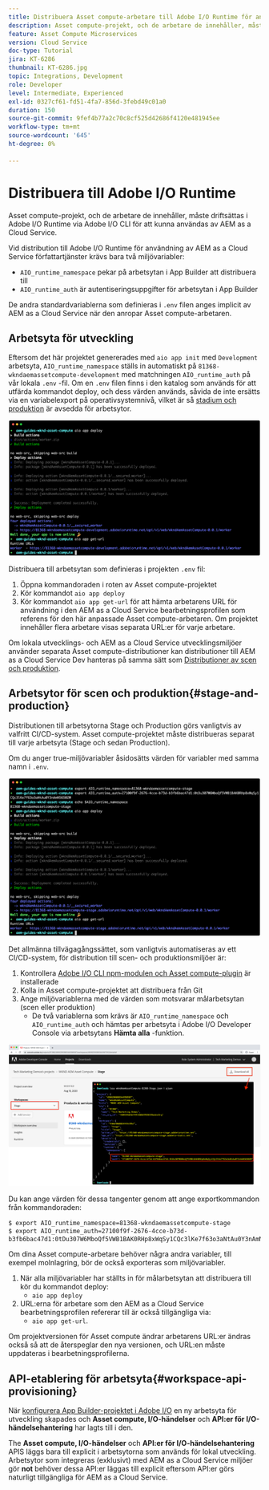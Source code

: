 ```yaml
---
title: Distribuera Asset compute-arbetare till Adobe I/O Runtime för användning med AEM as a Cloud Service
description: Asset compute-projekt, och de arbetare de innehåller, måste driftsättas i Adobe I/O Runtime för att kunna användas av AEM as a Cloud Service.
feature: Asset Compute Microservices
version: Cloud Service
doc-type: Tutorial
jira: KT-6286
thumbnail: KT-6286.jpg
topic: Integrations, Development
role: Developer
level: Intermediate, Experienced
exl-id: 0327cf61-fd51-4fa7-856d-3febd49c01a0
duration: 150
source-git-commit: 9fef4b77a2c70c8cf525d42686f4120e481945ee
workflow-type: tm+mt
source-wordcount: '645'
ht-degree: 0%

---
```


# Distribuera till Adobe I/O Runtime

Asset compute-projekt, och de arbetare de innehåller, måste driftsättas i Adobe I/O Runtime via Adobe I/O CLI för att kunna användas av AEM as a Cloud Service.

Vid distribution till Adobe I/O Runtime för användning av AEM as a Cloud Service författartjänster krävs bara två miljövariabler:

+ `AIO_runtime_namespace` pekar på arbetsytan i App Builder att distribuera till
+ `AIO_runtime_auth` är autentiseringsuppgifter för arbetsytan i App Builder

De andra standardvariablerna som definieras i `.env` filen anges implicit av AEM as a Cloud Service när den anropar Asset compute-arbetaren.

## Arbetsyta för utveckling

Eftersom det här projektet genererades med `aio app init` med `Development` arbetsyta, `AIO_runtime_namespace` ställs in automatiskt på `81368-wkndaemassetcompute-development` med matchningen `AIO_runtime_auth` på vår lokala `.env` -fil.  Om en `.env` filen finns i den katalog som används för att utfärda kommandot deploy, och dess värden används, såvida de inte ersätts via en variabelexport på operativsystemnivå, vilket är så [stadium och produktion](#stage-and-production) är avsedda för arbetsytor.

![driftsättning av aio-program med hjälp av .env-variabler](./assets/runtime/development__aio.png)

Distribuera till arbetsytan som definieras i projekten `.env` fil:

1. Öppna kommandoraden i roten av Asset compute-projektet
1. Kör kommandot `aio app deploy`
1. Kör kommandot `aio app get-url` för att hämta arbetarens URL för användning i den AEM as a Cloud Service bearbetningsprofilen som referens för den här anpassade Asset compute-arbetaren. Om projektet innehåller flera arbetare visas separata URL:er för varje arbetare.

Om lokala utvecklings- och AEM as a Cloud Service utvecklingsmiljöer använder separata Asset compute-distributioner kan distributioner till AEM as a Cloud Service Dev hanteras på samma sätt som [Distributioner av scen och produktion](#stage-and-production).

## Arbetsytor för scen och produktion{#stage-and-production}

Distributionen till arbetsytorna Stage och Production görs vanligtvis av valfritt CI/CD-system. Asset compute-projektet måste distribueras separat till varje arbetsyta (Stage och sedan Production).

Om du anger true-miljövariabler åsidosätts värden för variabler med samma namn i `.env`.

![driftsättning av aio-appar med exportvariabler](./assets/runtime/stage__export-and-aio.png)

Det allmänna tillvägagångssättet, som vanligtvis automatiseras av ett CI/CD-system, för distribution till scen- och produktionsmiljöer är:

1. Kontrollera [Adobe I/O CLI npm-modulen och Asset compute-plugin](../set-up/development-environment.md#aio) är installerade
1. Kolla in Asset compute-projektet att distribuera från Git
1. Ange miljövariablerna med de värden som motsvarar målarbetsytan (scen eller produktion)
   + De två variablerna som krävs är `AIO_runtime_namespace` och `AIO_runtime_auth` och hämtas per arbetsyta i Adobe I/O Developer Console via arbetsytans __Hämta alla__ -funktion.

![Adobe Developer Console - Namnutrymme för AIO-miljön och autentisering](./assets/runtime/stage-auth-namespace.png)

Du kan ange värden för dessa tangenter genom att ange exportkommandon från kommandoraden:

```
$ export AIO_runtime_namespace=81368-wkndaemassetcompute-stage
$ export AIO_runtime_auth=27100f9f-2676-4cce-b73d-b3fb6bac47d1:0tDu307W6MboQf5VWB1BAK0RHp8xWqSy1CQc3lKe7f63o3aNtAu0Y3nAmN56502W
```

Om dina Asset compute-arbetare behöver några andra variabler, till exempel molnlagring, bör de också exporteras som miljövariabler.

1. När alla miljövariabler har ställts in för målarbetsytan att distribuera till kör du kommandot deploy:
   + `aio app deploy`
1. URL:erna för arbetare som den AEM as a Cloud Service bearbetningsprofilen refererar till är också tillgängliga via:
   + `aio app get-url`.

Om projektversionen för Asset compute ändrar arbetarens URL:er ändras också så att de återspeglar den nya versionen, och URL:en måste uppdateras i bearbetningsprofilerna.

## API-etablering för arbetsyta{#workspace-api-provisioning}

När [konfigurera App Builder-projektet i Adobe I/O](../set-up/app-builder.md) en ny arbetsyta för utveckling skapades och __Asset compute, I/O-händelser__ och __API:er för I/O-händelsehantering__ har lagts till i den.

The __Asset compute, I/O-händelser__ och __API:er för I/O-händelsehantering__ APIS läggs bara till explicit i arbetsytorna som används för lokal utveckling. Arbetsytor som integreras (exklusivt) med AEM as a Cloud Service miljöer gör __not__ behöver dessa API:er läggas till explicit eftersom API:er görs naturligt tillgängliga för AEM as a Cloud Service.
